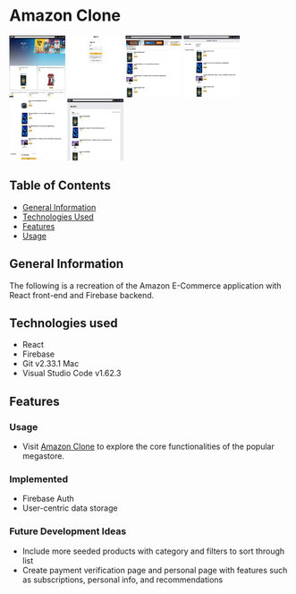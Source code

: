 # Amazon Clone

<img src="/public/assets/images/AmazonClone_home.jpg" width=100px height=110px overflow="hidden"> <img  src="/public/assets/images/AmazonClone_login.jpg" width=100px  height=110px overflow="hidden"> <img src="/public/assets/images/AmazonClone_cart.jpg" width=100px  height=110px overflow="hidden"> <img src="/public/assets/images/AmazonClone_checkout.jpg" width=100px  height=110px overflow="hidden"> <img src="/public/assets/images/AmazonClone_checkoutPayment.jpg" width=100px  height=110px overflow="hidden">  <img src="/public/assets/images/AmazonClone_orderHistory.jpg" width=100px  height=110px overflow="hidden">

## Table of Contents
* [General Information](#general-information)
* [Technologies Used](#technologies-used)
* [Features](#features)
* [Usage](#usage)

## General Information
The following is a recreation of the Amazon E-Commerce application with React front-end and Firebase backend. 

## Technologies used
* React
* Firebase
* Git v2.33.1 Mac
* Visual Studio Code v1.62.3

## Features
### Usage
* Visit [Amazon Clone](https://clone-84264.web.app/) to explore the core functionalities of the popular megastore.


### Implemented
* Firebase Auth
* User-centric data storage


### Future Development Ideas
* Include more seeded products with category and filters to sort through list
* Create payment verification page and personal page with features such as subscriptions, personal info, and recommendations

